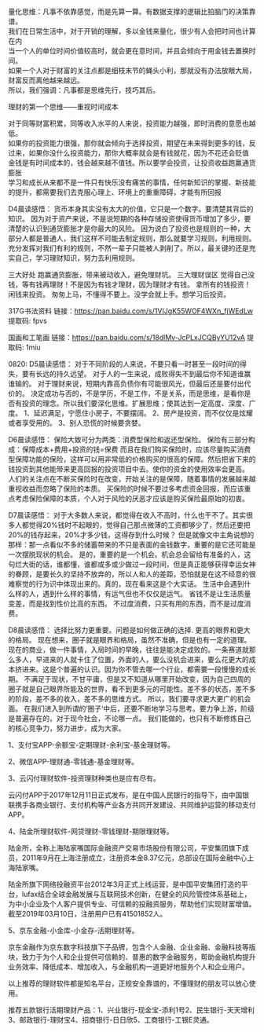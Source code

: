 量化思维：凡事不依靠感觉，而是先算一算。有数据支撑的逻辑比拍脑门的决策靠谱。</br>
我们在日常生活中，对于开销的理解，多以金钱来量化，很少有人会把时间也计算在内</br>
当一个人的单位时间价值较高时，就会更在意时间，并且会倾向于用金钱去置换时间。</br>
如果一个人对于财富的关注点都是细枝末节的蝇头小利，那就没有办法放眼大局，财富反而离他越来越远。</br>
所以，我们强调：凡事都是思维先行，技巧其后。</br>

理财的第一个思维——重视时间成本</br>

对于同等财富积累，同等收入水平的人来说，投资能力越强，即时消费的意愿也越低。</br>
如果你的投资能力很强，那你就会倾向于选择投资，期望在未来得到更多的钱，反过来，如果你没什么投资能力，那你大概率就会是有钱就花，因为不花还会贬值</br>
金钱是有时间成本的，钱会越来越不值钱。所以要学会投资，让投资收益跑赢通货膨胀</br>
学习和成长从来都不是一件只有快乐没有痛苦的事情，任何新知识的掌握、新技能的提升，都需要我们去克服心理上、环境上的重重障碍，才能有所回报

D4晨读感悟：
货币本身其实没有太大的价值，它只是一个数字。要清楚其背后的知识。
因为对于资产来说，不是说短期的各种存储投资使得货币增加了多少，要清楚的认识到通货膨胀才是你最大的风险。
因为说白了投资也是规则的一种，大部分人都是普通人，我们这样不可能去制定规则，那么就要学习规则，利用规则。充分发挥对我们有利的规则，不然一辈子只能被人剥削了。所以，最关键的还是充实自己，学习理财知识，努力去利用规则。



三大好处
跑赢通货膨胀，带来被动收入，避免理财坑。
三大理财误区
觉得自己没钱，等有钱再理财！不是因为有钱才理财，因为理财才有钱。
拿所有的钱投资！闲钱来投资。
匆匆上马，不懂得不要上。没学会就上手。想学习后投资。


317G书法资料
链接：https://pan.baidu.com/s/1VIJgK55WOF4WXn_fjWEdLw
提取码: fpvs


国画和工笔画
链接：https://pan.baidu.com/s/18dlMv-JcPLxJCQByYU12vA
提取码: 1miu 

0820:
D5晨读感悟：
对于不同阶段的人来说，不要只看一时甚至一段时间的得失，要有长远的持久远望。
对于人的一生来说，成败得失不到最后你不知道谁赢谁输的。
对于理财来说，短期内靠高负债你有可能很风光，但最后还是要付出代价的。
决定成功与否的，不是学历，不是工作，不是关系，而是思维，是看你是否有投资的理念。所以我们要深化思维。扩展思维；使其达到一定高度、深度、广度。
1、延迟满足，宁愿住小房子，不要摆阔。
2、房产是投资，而不仅仅是炫耀或者享受用的。
3、别人恐慌的时候要贪婪。

D6晨读感悟：
保险大致可分为两类：消费型保险和返还型保险。
保险有三部分构成：保障成本+费用+投资的钱=保费
而且在我们购买保险时，应该尽量购买消费型保障功能的保险，这样可以用非常低的价格购买的很高的保障。然后把省下来的钱投资到其他能带来更高回报的投资项目中去。使你的资金的使用效率会更高。
人们的关注点在不断买保险时在改变，开始关注的是保障，随着事情的发展越来越重视收益而忽略了保险的本质。
买保险的时候不要过多考虑资金回报，而应该重点考虑保险保障的本质，个人对于风险的厌恶才应该是购买保险最原始的初衷。

D7晨读感悟：
对于大多数人来说，都觉得在收入不高时，什么也干不了。其实很多人都觉得20%钱时不起眼的，觉得自己那点微薄的工资都够少了，然后还要把20%的钱存起来，20%才多少钱，这得存到什么时候？
但是就像文中主角说想的那样：那一点看似不多的储蓄带来的不只是表面的金钱数字，重要的是它还可能是一次摆脱现状的机会。
是的，重要的是一个机会。机会总会留给有准备的人，这句烂大街的话，谁都懂，谁都或多或少做过一段时间，但是真正能够获得幸运女神的眷顾，是要长久的坚持不放弃的，所以人和人的差距，恐怕就是在这不经意的很难察觉的行为识中体现出来的。真的，现在看来这是个大实话。
生活中会遇到什么样的人，遇到什么样的事情，有运气但也不仅仅是运气。
省钱不是让生活质量变差，而是找到性价比高的东西。
不过度消费，只买有用的东西，而不是过度消费。


D8晨读感悟：
选择比努力更重要。问题是如何做正确的选择.
更高的眼界和更大的格局。
现在想来，圈子就是眼界和格局，虽然不准确，但是也有一定的道理。
现在的商业，做一件事情，入局时间的早晚，往往是能决定成败的。一条赛道就那么多人，早进来的人就卡住了位置，外面的人，要么没机会进来，要么花更大的成本挤进来。这是个普遍的认识。因为你不管去哪一个行业，都需要一段慢慢的成长期。
不满足于现状，不甘平庸，但是又不知道从哪里开始改变，因为自己四周的圈子就是自己眼界所能及的世界，看不到更多元的可能性。差不多的状态，差不多的阶段，差不多的收入，差不多的思维方式。
所以，我们要寻求更大更广的机会面。
在我们进入到所谓的’圈子‘中后，还要不断地学习与思考。要力争上游，阶级是普遍存在的，对于现今社会，不论哪一点。
我们能做的，也只有不断修炼自己的核心竞争力，努力进步，成为大家。

1、支付宝APP-余额宝-定期理财-余利宝-基金理财等。

2、微信APP-理财通-零钱通-基金理财等。


3、云闪付理财软件-投资理财种类也是应有尽有。

云闪付APP于2017年12月11日正式发布，是在中国人民银行的指导下，由中国银联携手各商业银行、支付机构等产业各方共同开发建设、共同维护运营的移动支付APP。

4、陆金所理财软件-网贷理财-零钱理财-期限理财等。

陆金所，全称上海陆家嘴国际金融资产交易市场股份有限公司，平安集团旗下成员，2011年9月在上海注册成立，注册资本金8.37亿元，总部设在国际金融中心上海陆家嘴。

陆金所旗下网络投融资平台2012年3月正式上线运营，是中国平安集团打造的平台，lufax结合全球金融发展与互联网技术创新，在健全的风险管控体系基础上，为中小企业及个人客户提供专业、可信赖的投融资服务，帮助他们实现财富增值。截至2019年03月10日，注册用户已有41501852人。

5、京东金融-小金库-小金存-活期理财等。

京东金融作为京东数字科技旗下子品牌，包含个人金融、企业金融、金融科技等版块，致力于为个人和企业提供可信赖的、普惠的数字金融服务，帮助金融机构提升业务效率、降低成本、增加收入，与金融机构一道更好地服务个人和企业用户。

以上推荐的理财软件都是知名平台，正规安全靠谱的，不懂理财的朋友可以放心使用。

推荐五款银行活期理财产品：1、兴业银行-现金宝-添利1号2、民生银行-天天增利3、邮政银行-理财宝4、招商银行-日日欣5、工商银行-工银E灵通。

